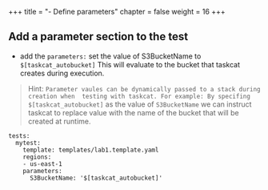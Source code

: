 +++
title = "- Define parameters"
chapter = false
weight = 16
+++

## Add a parameter section to the test

* add the `parameters:` set the value of S3BucketName to `$[taskcat_autobucket]` This 
will evaluate to the bucket that taskcat creates during execution.

> Hint: `Parameter vaules can be dynamically passed to a stack during creation when 
>testing with taskcat. For example: By specifing $[taskcat_autobucket]` as the value 
>of `S3BucketName` we can instruct taskcat to replace value with the name of the bucket 
>that will be created at runtime.

```
tests:
  mytest:
    template: templates/lab1.template.yaml
    regions:
    - us-east-1
    parameters: 
      S3BucketName: '$[taskcat_autobucket]'
```

